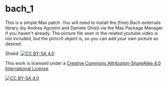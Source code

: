 # bach_1

This is a simple Max patch. You will need to install the (free) Bach externals library (by Andrea Agostini and Daniele Ghisi) via the Max Package Manager if you haven't already. The picture file seen in the related youtube video is not included, but the pictcrtl object is, so you can add your own picture as desired.

Shield: [![CC BY-SA 4.0][cc-by-sa-shield]][cc-by-sa]

This work is licensed under a
[Creative Commons Attribution-ShareAlike 4.0 International License][cc-by-sa].

[![CC BY-SA 4.0][cc-by-sa-image]][cc-by-sa]

[cc-by-sa]: http://creativecommons.org/licenses/by-sa/4.0/
[cc-by-sa-image]: https://licensebuttons.net/l/by-sa/4.0/88x31.png
[cc-by-sa-shield]: https://img.shields.io/badge/License-CC%20BY--SA%204.0-lightgrey.svg

